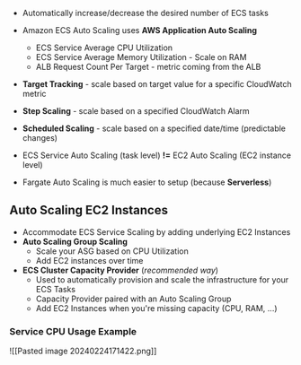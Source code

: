 
- Automatically increase/decrease the desired number of ECS tasks
- Amazon ECS Auto Scaling uses **AWS Application Auto Scaling**
	- ECS Service Average CPU Utilization
	- ECS Service Average Memory Utilization - Scale on RAM
	- ALB Request Count Per Target - metric coming from the ALB

- **Target Tracking** - scale based on target value for a specific CloudWatch metric
- **Step Scaling** - scale based on a specified CloudWatch Alarm
- **Scheduled Scaling** - scale based on a specified date/time (predictable changes)

- ECS Service Auto Scaling (task level) **!=** EC2 Auto Scaling (EC2 instance level)
- Fargate Auto Scaling is much easier to setup (because **Serverless**)

## Auto Scaling EC2 Instances

- Accommodate ECS Service Scaling by adding underlying EC2 Instances
- **Auto Scaling Group Scaling**
	- Scale your ASG based on CPU Utilization
	- Add EC2 instances over time
- **ECS Cluster Capacity Provider** (*recommended way*)
	- Used to automatically provision and scale the infrastructure for your ECS Tasks
	- Capacity Provider paired with an Auto Scaling Group
	- Add EC2 Instances when you're missing capacity (CPU, RAM, ...)

### Service CPU Usage Example

![[Pasted image 20240224171422.png]]


